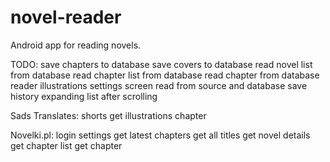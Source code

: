 # novel-reader
Android app for reading novels.

TODO:
save chapters to database
save covers to database
read novel list from database
read chapter list from database
read chapter from database
reader illustrations
settings screen
read from source and database
save history
expanding list after scrolling

Sads Translates:
shorts
get illustrations chapter

Novelki.pl:
login
settings
get latest chapters
get all titles
get novel details
get chapter list
get chapter